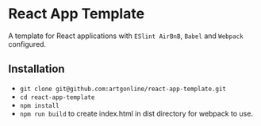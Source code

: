 # React App Template

A template for React applications with `ESlint AirBnB`, `Babel` and `Webpack` configured.

## Installation

- `git clone git@github.com:artgonline/react-app-template.git`
- `cd react-app-template`
- `npm install`
- `npm run build` to create index.html in dist directory for webpack to use.